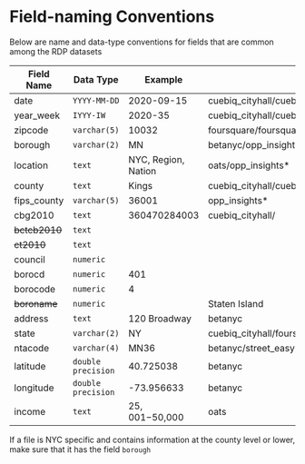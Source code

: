 # Field-naming Conventions

Below are name and data-type conventions for fields that are common among the RDP datasets

|Field Name|Data Type|Example|Found In|
|----------|---------|--------|-------|
|date|`YYYY-MM-DD`|2020-09-15|cuebiq_cityhall/cuebiq_daily/cuebiq_travelers/foursquare/foursquare_datacube/usl|
|year_week|`IYYY-IW`|2020-35|cuebiq_cityhall/cuebiq_weekly/foursquare_datacube/ioby_donations/opp_insights_*/street_easy/opp_insights_weekly|
|zipcode|`varchar(5)`|10032|foursquare/foursquare_datacube/ioby_count_by_zip/ioby*/oats/upsolve/usl|
|borough|`varchar(2)`|MN|betanyc/opp_insights*/usl|
|location|`text`|NYC, Region, Nation|oats/opp_insights*|
|county|`text`|Kings|cuebiq_cityhall/cuebiq_travelers/kinsa/opp_insights*/|
|fips_county|`varchar(5)`|36001|opp_insights*|
|cbg2010|`text`|360470284003|cuebiq_cityhall/|
|~~bctcb2010~~|`text`|||
|~~ct2010~~|`text`|||
|council| `numeric`|||
|borocd|`numeric`|401||
|borocode|`numeric`|4||
|~~boroname~~|`numeric`||Staten Island|
|address|`text`|120 Broadway|betanyc|
|state|`varchar(2)`|NY|cuebiq_cityhall/foursquare/kinsa|
|ntacode|`varchar(4)`|MN36|betanyc/street_easy|
|latitude|`double precision`|40.725038|betanyc|
|longitude|`double precision`|-73.956633|betanyc|
|income|`text`|$25,001-$50,000|oats|



If a file is NYC specific and contains information at the county level or lower, make sure that it has the field `borough`
